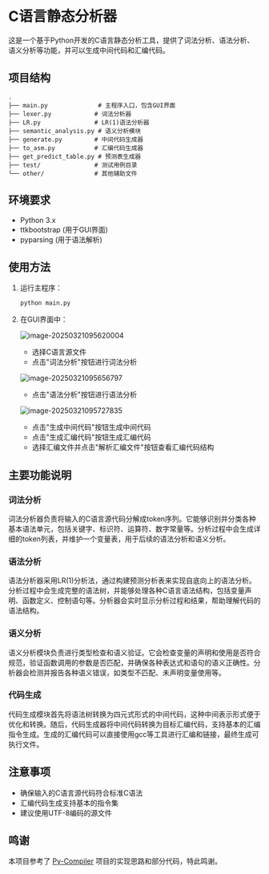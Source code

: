 # C语言静态分析器

这是一个基于Python开发的C语言静态分析工具，提供了词法分析、语法分析、语义分析等功能，并可以生成中间代码和汇编代码。


## 项目结构

```
.
├── main.py              # 主程序入口，包含GUI界面
├── lexer.py            # 词法分析器
├── LR.py               # LR(1)语法分析器
├── semantic_analysis.py # 语义分析模块
├── generate.py         # 中间代码生成器
├── to_asm.py           # 汇编代码生成器
├── get_predict_table.py # 预测表生成器
├── test/               # 测试用例目录
└── other/              # 其他辅助文件
```

## 环境要求

- Python 3.x
- ttkbootstrap (用于GUI界面)
- pyparsing (用于语法解析)

## 使用方法

1. 运行主程序：
   ```bash
   python main.py
   ```

2. 在GUI界面中：

   ![image-20250321095620004](C:\Users\12436\AppData\Roaming\Typora\typora-user-images\image-20250321095620004.png)

   - 选择C语言源文件
   - 点击"词法分析"按钮进行词法分析

   ![image-20250321095656797](C:\Users\12436\AppData\Roaming\Typora\typora-user-images\image-20250321095656797.png)

   - 点击"语法分析"按钮进行语法分析

   ![image-20250321095727835](C:\Users\12436\AppData\Roaming\Typora\typora-user-images\image-20250321095727835.png)

   - 点击"生成中间代码"按钮生成中间代码
   - 点击"生成汇编代码"按钮生成汇编代码
   - 选择汇编文件并点击"解析汇编文件"按钮查看汇编代码结构

## 主要功能说明

### 词法分析
词法分析器负责将输入的C语言源代码分解成token序列。它能够识别并分类各种基本语法单元，包括关键字、标识符、运算符、数字常量等。分析过程中会生成详细的token列表，并维护一个变量表，用于后续的语法分析和语义分析。

### 语法分析
语法分析器采用LR(1)分析法，通过构建预测分析表来实现自底向上的语法分析。分析过程中会生成完整的语法树，并能够处理各种C语言语法结构，包括变量声明、函数定义、控制语句等。分析器会实时显示分析过程和结果，帮助理解代码的语法结构。

### 语义分析
语义分析模块负责进行类型检查和语义验证。它会检查变量的声明和使用是否符合规范，验证函数调用的参数是否匹配，并确保各种表达式和语句的语义正确性。分析器会检测并报告各种语义错误，如类型不匹配、未声明变量使用等。

### 代码生成
代码生成模块首先将语法树转换为四元式形式的中间代码，这种中间表示形式便于优化和转换。随后，代码生成器将中间代码转换为目标汇编代码，支持基本的汇编指令生成。生成的汇编代码可以直接使用gcc等工具进行汇编和链接，最终生成可执行文件。

## 注意事项

- 确保输入的C语言源代码符合标准C语法
- 汇编代码生成支持基本的指令集
- 建议使用UTF-8编码的源文件

## 鸣谢

本项目参考了 [Py-Compiler](https://github.com/flymysql/Py-Compiler) 项目的实现思路和部分代码，特此鸣谢。 